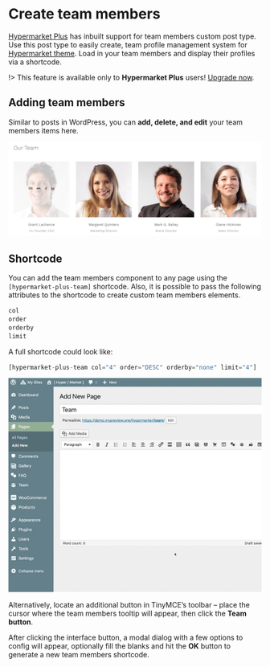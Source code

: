 # Create team members

[Hypermarket Plus](https://www.mypreview.one) has inbuilt support for team members custom post type. Use this post type to easily create, team profile management system for [Hypermarket theme](http://demo.mypreview.one/hypermarket/about). Load in your team members and display their profiles via a shortcode.

!> This feature is available only to **Hypermarket Plus** users! [Upgrade now](https://www.mypreview.one).

## Adding team members

Similar to posts in WordPress, you can **add, delete, and edit** your team members items here.

![Team members](img/team-members.jpg)

## Shortcode

You can add the team members component to any page using the ```[hypermarket-plus-team]``` shortcode. Also, it is possible to pass the following attributes to the shortcode to create custom team members elements.

```php
col
order
orderby
limit
```

A full shortcode could look like:

```php
[hypermarket-plus-team col="4" order="DESC" orderby="none" limit="4"]
```

![Generate a team members shortcode](img/generate-team-members-shortcode.gif)

Alternatively, locate an additional button in TinyMCE’s toolbar – place the cursor where the team members tooltip will appear, then click the **Team button**.

After clicking the interface button, a modal dialog with a few options to config will appear, optionally fill the blanks and hit the **OK** button to generate a new team members shortcode.
